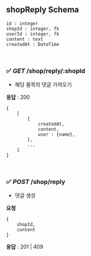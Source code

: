 ## shopReply Schema

```
id : integer
shopId : integer, fk
userId : integer, fk
content : text
createdAt : DateTime
```

<br>

### ✅ _GET_ /shop/reply/:shopId

- 해당 품목의 댓글 가져오기

**응답** : 200

```
{
    [
        {
            createdAt,
            content,
            user : {name},
        },
        ...
    ]
}
```

<br>

### ✅ _POST_ /shop/reply

- 댓글 생성

**요청**

```
{
    shopId,
    content
}
```

**응답** : 201 | 409

<br>
